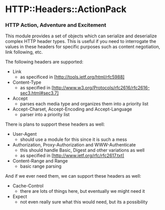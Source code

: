 
# HTTP::Headers::ActionPack

### HTTP Action, Adventure and Excitement

This module provides a set of objects which can serialize and
deserialize complex HTTP header types. This is useful if you
need to interrogate the values in these headers for specific
purposes such as content negotiation, link following, etc.

The following headers are supported:

* Link
    * as specificed in [http://tools.ietf.org/html/rfc5988]
* Content-Type
    * as specified in [http://www.w3.org/Protocols/rfc2616/rfc2616-sec3.html#sec3.7]
* Accept
    * parses each media type and organizes them into a priority list
* Accept-Charset, Accept-Encoding and Accept-Language
    * parser into a priority list

There is plans to support these headers as well:

* User-Agent
    * should use a module for this since it is such a mess
* Authorization, Proxy-Authorization and WWW-Authenticate
    * this should handle Basic, Digest and other variations as well
    * as specified in [http://www.ietf.org/rfc/rfc2617.txt]
* Content-Range and Range
    * basic range parsing

And if we ever need them, we can support these headers as well:

* Cache-Control
    * there are lots of things here, but eventually we might need it
* Expect
    * not even really sure what this would need, but its a possibility


